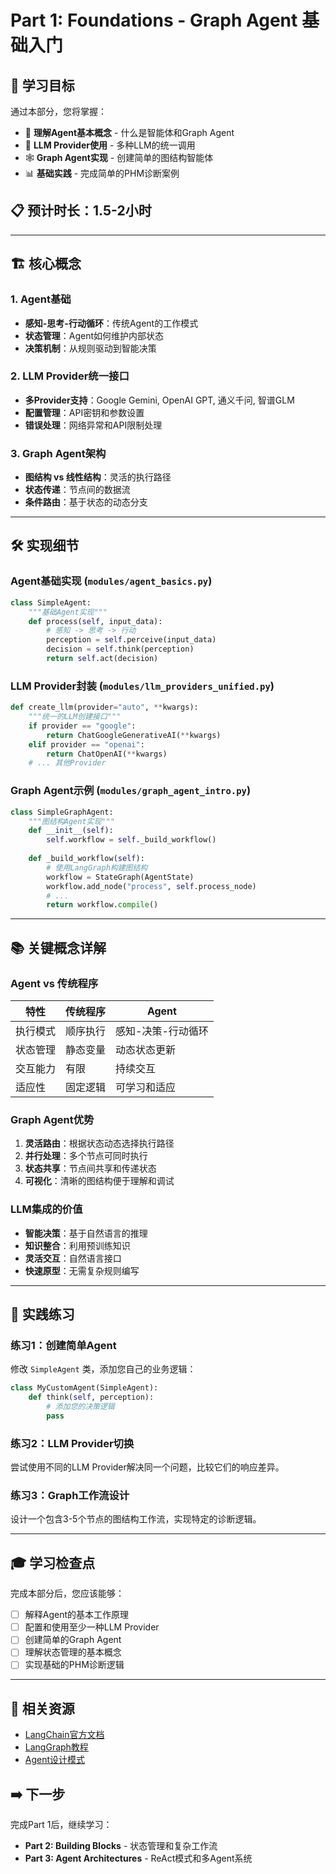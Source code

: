 # Part 1: Foundations - Graph Agent 基础入门

## 🎯 学习目标

通过本部分，您将掌握：
- 🤖 **理解Agent基本概念** - 什么是智能体和Graph Agent
- 🔧 **LLM Provider使用** - 多种LLM的统一调用
- 🕸️ **Graph Agent实现** - 创建简单的图结构智能体
- 📊 **基础实践** - 完成简单的PHM诊断案例

## 📋 预计时长：1.5-2小时

---

## 🏗️ 核心概念

### 1. Agent基础
- **感知-思考-行动循环**：传统Agent的工作模式
- **状态管理**：Agent如何维护内部状态
- **决策机制**：从规则驱动到智能决策

### 2. LLM Provider统一接口
- **多Provider支持**：Google Gemini, OpenAI GPT, 通义千问, 智谱GLM
- **配置管理**：API密钥和参数设置
- **错误处理**：网络异常和API限制处理

### 3. Graph Agent架构
- **图结构 vs 线性结构**：灵活的执行路径
- **状态传递**：节点间的数据流
- **条件路由**：基于状态的动态分支

---

## 🛠️ 实现细节

### Agent基础实现 (`modules/agent_basics.py`)
```python
class SimpleAgent:
    """基础Agent实现"""
    def process(self, input_data):
        # 感知 -> 思考 -> 行动
        perception = self.perceive(input_data)
        decision = self.think(perception)
        return self.act(decision)
```

### LLM Provider封装 (`modules/llm_providers_unified.py`)
```python
def create_llm(provider="auto", **kwargs):
    """统一的LLM创建接口"""
    if provider == "google":
        return ChatGoogleGenerativeAI(**kwargs)
    elif provider == "openai":
        return ChatOpenAI(**kwargs)
    # ... 其他Provider
```

### Graph Agent示例 (`modules/graph_agent_intro.py`)
```python
class SimpleGraphAgent:
    """图结构Agent实现"""
    def __init__(self):
        self.workflow = self._build_workflow()
    
    def _build_workflow(self):
        # 使用LangGraph构建图结构
        workflow = StateGraph(AgentState)
        workflow.add_node("process", self.process_node)
        # ...
        return workflow.compile()
```

---

## 📚 关键概念详解

### Agent vs 传统程序
| 特性 | 传统程序 | Agent |
|------|----------|-------|
| 执行模式 | 顺序执行 | 感知-决策-行动循环 |
| 状态管理 | 静态变量 | 动态状态更新 |
| 交互能力 | 有限 | 持续交互 |
| 适应性 | 固定逻辑 | 可学习和适应 |

### Graph Agent优势
1. **灵活路由**：根据状态动态选择执行路径
2. **并行处理**：多个节点可同时执行
3. **状态共享**：节点间共享和传递状态
4. **可视化**：清晰的图结构便于理解和调试

### LLM集成的价值
- **智能决策**：基于自然语言的推理
- **知识整合**：利用预训练知识
- **灵活交互**：自然语言接口
- **快速原型**：无需复杂规则编写

---

## 🧪 实践练习

### 练习1：创建简单Agent
修改 `SimpleAgent` 类，添加您自己的业务逻辑：
```python
class MyCustomAgent(SimpleAgent):
    def think(self, perception):
        # 添加您的决策逻辑
        pass
```

### 练习2：LLM Provider切换
尝试使用不同的LLM Provider解决同一个问题，比较它们的响应差异。

### 练习3：Graph工作流设计
设计一个包含3-5个节点的图结构工作流，实现特定的诊断逻辑。

---

## 🎓 学习检查点

完成本部分后，您应该能够：
- [ ] 解释Agent的基本工作原理
- [ ] 配置和使用至少一种LLM Provider
- [ ] 创建简单的Graph Agent
- [ ] 理解状态管理的基本概念
- [ ] 实现基础的PHM诊断逻辑

---

## 🔗 相关资源

- [LangChain官方文档](https://python.langchain.com/)
- [LangGraph教程](https://langchain-ai.github.io/langgraph/)
- [Agent设计模式](https://docs.langchain.com/docs/use-cases/agents)

## ➡️ 下一步

完成Part 1后，继续学习：
- **Part 2: Building Blocks** - 状态管理和复杂工作流
- **Part 3: Agent Architectures** - ReAct模式和多Agent系统